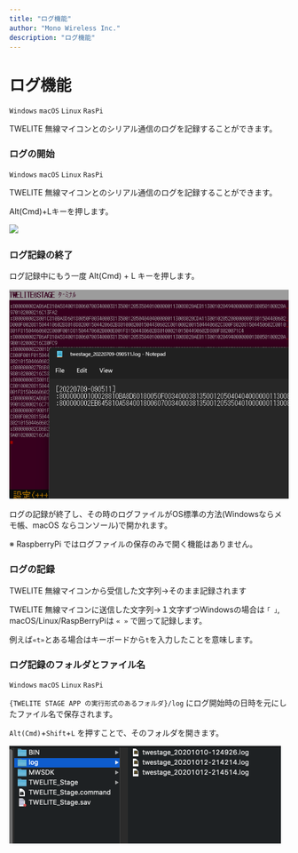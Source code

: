```yaml
---
title: "ログ機能"
author: "Mono Wireless Inc."
description: "ログ機能"
---
```

# ログ機能

`Windows` `macOS` `Linux` `RasPi` 

TWELITE 無線マイコンとのシリアル通信のログを記録することができます。

### ログの開始 

`Windows` `macOS` `Linux` `RasPi`

TWELITE 無線マイコンとのシリアル通信のログを記録することができます。

Alt(Cmd)+Lキーを押します。

![](<../.gitbook/assets/../.gitbook/assets/img_help_ovrly.png>)



### ログ記録の終了

ログ記録中にもう一度 Alt(Cmd) + L キーを押します。

![](<../.gitbook/assets/img_logging_fin.png>)

ログの記録が終了し、その時のログファイルがOS標準の方法(Windowsならメモ帳、macOS ならコンソール)で開かれます。

※ RaspberryPi ではログファイルの保存のみで開く機能はありません。



### ログの記録

TWELITE 無線マイコンから受信した文字列→そのまま記録されます

TWELITE 無線マイコンに送信した文字列→１文字ずつWindowsの場合は `｢ ｣`, macOS/Linux/RaspBerryPiは `« »` で囲って記録します。

例えば`«t»`とある場合はキーボードから`t`を入力したことを意味します。


### ログ記録のフォルダとファイル名

`Windows` `macOS` `Linux` `RasPi`

`{TWELITE STAGE APP の実行形式のあるフォルダ}/log` にログ開始時の日時を元にしたファイル名で保存されます。

`Alt(Cmd)`+`Shift`+`L` を押すことで、そのフォルダを開きます。

![](<../.gitbook/assets/img_logging_folder.png>)



